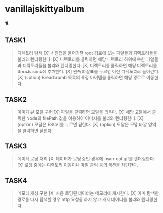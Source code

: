 # vanillajskittyalbum

🐈

## TASK1
> 디렉토리 탐색
[X] 사진첩을 들어가면 root 경로에 있는 파일들과 디렉토리들을 불러와 렌더링한다.
[X] 디렉토리를 클릭하면 해당 디렉토리 하위에 속한 파일들과 디렉토리들을 불러와 렌더링한다.
[X] 디렉토리를 클릭하면 해당 디렉토리를 Breadcrumb에 추가한다.
[X] 왼쪽 화살표를 누르면 이전 디렉토리로 돌아간다.
[X] (option) Breadcrumb 목록의 특정 아이템을 클릭하면 해당 경로로 이동한다.

## TASK2
> 이미지 뷰 모달 구현
[X] 파일을 클릭하면 모달을 띄운다.
[X] 해당 모달에서 클릭한 Node의 filePath 값을 이용하여 이미지를 불러와 렌더링한다.
[X] (option) 모달은 ESC키를 누르면 닫힌다.
[X] (option) 모달은 모달 바깥 영역을 클릭하면 닫힌다.

## TASK3
> 데이터 로딩 처리
[X] 데이터가 로딩 중인 경우에 nyan-cat.gif를 렌더링한다.
[X] 로딩 중에는 디렉토리 이동이나 파일 클릭 등의 액션을 차단한다.

## TASK4
> 메모리 캐싱 구현
[X] 처음 로딩된 데이터는 메모리에 캐시한다.
[X] 이미 탐색한 경로를 다시 탐색할 경우 http 요청을 하지 않고 캐시 데이터를 불러와 렌더링한다.